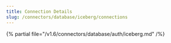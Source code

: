 ```yaml
---
title: Connection Details
slug: /connectors/database/iceberg/connections
---
```


{% partial file="/v1.6/connectors/database/auth/iceberg.md" /%}